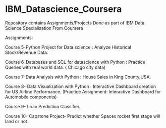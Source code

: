 # IBM_Datascience_Coursera
Repository contains Assignments/Projects Done as part of IBM Data Science Specialization From Coursera

Assignments:

Course 5-Python Project for Data science : Analyze Historical Stock/Revenue Data.

Course 6-Databases and SQL for datascience with Python : Practice Queries with real world data. ( Chicago city data)

Course 7-Data Analysis with Python : House Sales in King County,USA.

Course 8- Data Visualization with Python : Interactive Dashboard creation for US Airline Performance. 
(Practice Assignment: Interactive Dashboard for Automobile components)

Course 9- Loan Prediction Classifier.

Course 10- Capstone Project- Predict whether Spacex rocket first stage will land or not.
